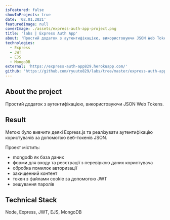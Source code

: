```yaml
---
isFeatured: false
showInProjects: true
date: '02.01.2021'
featuredImage: null
coverImage: ./assets/express-auth-app-project.png
title: 'labs | Express Auth App'
about: 'Простий додаток з аутентифікацією, використовуючи JSON Web Tokens та Express.js в якості backend'
technologies:
  - Express
  - JWT
  - EJS
  - MongoDB
external: 'https://express-auth-app829.herokuapp.com/'
github: 'https://github.com/ryuuto829/labs/tree/master/express-auth-app'
---
```


## About the project

Простий додаток з аутентифікацією, використовуючи JSON Web Tokens.

## Result

Метою було вивчити деякі Express.js та реалізувати аутентифікацію користувачів за допомогою веб-токенів JSON.

Проект містить:

- mongodb як база даних
- форми для входу та реєстрації з перевіркою даних користувача
- обробка помилок авторизації
- захищенний контент
- токен з файлами cookie за допомогою JWT
- хешування паролів

## Technical Stack

Node, Express, JWT, EJS, MongoDB
